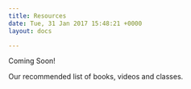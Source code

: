 ```yaml
---
title: Resources
date: Tue, 31 Jan 2017 15:48:21 +0000
layout: docs

---
```

Coming Soon! 

Our recommended list of books, videos and classes. 